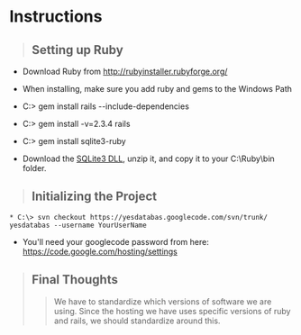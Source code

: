 # Instructions #

> ## Setting up Ruby ##

  * Download Ruby from http://rubyinstaller.rubyforge.org/

  * When installing, make sure you add ruby and gems to the Windows Path

  * C:\> gem install rails --include-dependencies

  * C:\> gem install -v=2.3.4 rails

  * C:\> gem install sqlite3-ruby

  * Download the [SQLite3 DLL](http://www.sqlite.org/sqlitedll-3_6_22.zip), unzip it, and copy it to your C:\Ruby\bin folder.

> ## Initializing the Project ##
    * C:\> svn checkout https://yesdatabas.googlecode.com/svn/trunk/ yesdatabas --username YourUserName

  * You'll need your googlecode password from here:  https://code.google.com/hosting/settings

> ## Final Thoughts ##
> > We have to standardize which versions of software we are using.  Since the hosting we have uses specific versions of ruby and rails, we should standardize around this.